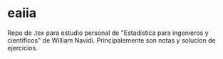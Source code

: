 # eaiia
Repo de .tex para estudio personal de "Estadística  para ingenieros y científicos" de William Navidi. Principalemente son notas y solucion de ejercicios.

